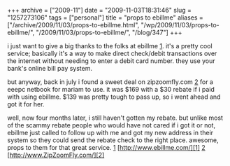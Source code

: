 +++
archive = ["2009-11"]
date = "2009-11-03T18:31:46"
slug = "1257273106"
tags = ["personal"]
title = "props to ebillme"
aliases = ["/archive/2009/11/03/props-to-ebillme.html", "/wp/2009/11/03/props-to-ebillme/", "/2009/11/03/props-to-ebillme/", "/blog/347"]
+++

i just want to give a big thanks to the folks at ebillme [1]. it's
a pretty cool service; basically it's a way to make direct check/debit
transactions over the internet without needing to enter a debit card
number. they use your bank's online bill pay system.

but anyway, back in july i found a sweet deal on zipzoomfly.com [2] for
a eeepc netbook for mariam to use. it was $169 with a $30 rebate if i paid
with using ebillme. $139 was pretty tough to pass up, so i went ahead and
got it for her.

well, now four months later, i still haven't gotten my rebate. but unlike
most of the scammy rebate people who would have not cared if i got it or
not, ebillme just called to follow up with me and got my new address in
their system so they could send the rebate check to the right place.
awesome, props to them for that great service. [1]
[http://www.ebillme.com/][1] [2] [http://www.ZipZoomFly.com/][2]

[1]: http://www.ebillme.com/
[2]: http://www.ZipZoomFly.com/jsp/Home.jsp

